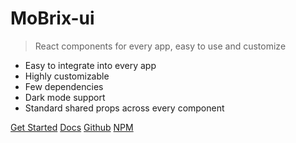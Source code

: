 # MoBrix-ui

> React components for every app, easy to use and customize

-   Easy to integrate into every app
-   Highly customizable
-   Few dependencies
-   Dark mode support
-   Standard shared props across every component

[Get Started](#getting-started)
[Docs](#main)
[Github](https://github.com/cianciarusocataldo/mobrix-ui)
[NPM](https://www.npmjs.com/package/mobrix-ui)
